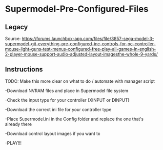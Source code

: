 # Supermodel-Pre-Configured-Files

## Legacy

Source: https://forums.launchbox-app.com/files/file/3857-sega-model-3-supermodel-git-everything-pre-configured-inc-controls-for-pc-controller-mouse-light-guns-test-menus-configured-free-play-all-games-in-english-2-player-mouse-support-audio-adjusted-layout-imagesthe-whole-9-yards/

## Instructions

TODO: Make this more clear on what to do / automate with manager script


-Download NVRAM files and place in Supermodel file system

-Check the input type for your controller (XINPUT or DINPUT)

-Download the correct ini file for your controller type

-Place Supermodel.ini in the Config folder and replace the one that's already there

-Download control layout images if you want to

-PLAY!!!
